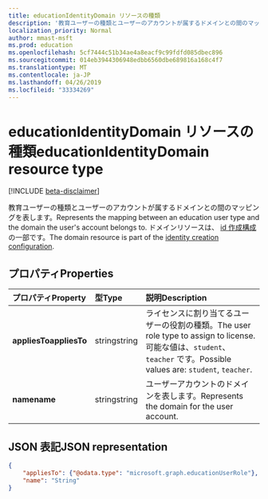 ```yaml
---
title: educationIdentityDomain リソースの種類
description: '教育ユーザーの種類とユーザーのアカウントが属するドメインとの間のマッピングを表します。 ドメインリソースは、id 作成構成の一部です。 '
localization_priority: Normal
author: mmast-msft
ms.prod: education
ms.openlocfilehash: 5cf7444c51b34ae4a8eacf9c99fdfd085dbec896
ms.sourcegitcommit: 014eb3944306948edbb6560dbe689816a168c4f7
ms.translationtype: MT
ms.contentlocale: ja-JP
ms.lasthandoff: 04/26/2019
ms.locfileid: "33334269"
---
```

# <a name="educationidentitydomain-resource-type"></a><span data-ttu-id="9ee3a-104">educationIdentityDomain リソースの種類</span><span class="sxs-lookup"><span data-stu-id="9ee3a-104">educationIdentityDomain resource type</span></span>

[!INCLUDE [beta-disclaimer](../../includes/beta-disclaimer.md)]

<span data-ttu-id="9ee3a-105">教育ユーザーの種類とユーザーのアカウントが属するドメインとの間のマッピングを表します。</span><span class="sxs-lookup"><span data-stu-id="9ee3a-105">Represents the mapping between an education user type and the domain the user's account belongs to.</span></span> <span data-ttu-id="9ee3a-106">ドメインリソースは、 [id 作成構成](educationidentitycreationconfiguration.md)の一部です。</span><span class="sxs-lookup"><span data-stu-id="9ee3a-106">The domain resource is part of the [identity creation configuration](educationidentitycreationconfiguration.md).</span></span> 

## <a name="properties"></a><span data-ttu-id="9ee3a-107">プロパティ</span><span class="sxs-lookup"><span data-stu-id="9ee3a-107">Properties</span></span>

| <span data-ttu-id="9ee3a-108">プロパティ</span><span class="sxs-lookup"><span data-stu-id="9ee3a-108">Property</span></span> | <span data-ttu-id="9ee3a-109">型</span><span class="sxs-lookup"><span data-stu-id="9ee3a-109">Type</span></span> | <span data-ttu-id="9ee3a-110">説明</span><span class="sxs-lookup"><span data-stu-id="9ee3a-110">Description</span></span> |
|:-|:-|:-|
| <span data-ttu-id="9ee3a-111">**appliesTo**</span><span class="sxs-lookup"><span data-stu-id="9ee3a-111">**appliesTo**</span></span> | <span data-ttu-id="9ee3a-112">string</span><span class="sxs-lookup"><span data-stu-id="9ee3a-112">string</span></span> |  <span data-ttu-id="9ee3a-113">ライセンスに割り当てるユーザーの役割の種類。</span><span class="sxs-lookup"><span data-stu-id="9ee3a-113">The user role type to assign to license.</span></span> <span data-ttu-id="9ee3a-114">可能な値は、`student`、`teacher` です。</span><span class="sxs-lookup"><span data-stu-id="9ee3a-114">Possible values are: `student`, `teacher`.</span></span>      |
| <span data-ttu-id="9ee3a-115">**name**</span><span class="sxs-lookup"><span data-stu-id="9ee3a-115">**name**</span></span> | <span data-ttu-id="9ee3a-116">string</span><span class="sxs-lookup"><span data-stu-id="9ee3a-116">string</span></span> |  <span data-ttu-id="9ee3a-117">ユーザーアカウントのドメインを表します。</span><span class="sxs-lookup"><span data-stu-id="9ee3a-117">Represents the domain for the user account.</span></span>         |

## <a name="json-representation"></a><span data-ttu-id="9ee3a-118">JSON 表記</span><span class="sxs-lookup"><span data-stu-id="9ee3a-118">JSON representation</span></span>
<!-- {
  "blockType": "resource",
  "optionalProperties": [

  ],
  "@odata.type": "microsoft.graph.educationIdentityDomain"
}-->

```json
{
    "appliesTo": {"@odata.type": "microsoft.graph.educationUserRole"},
    "name": "String"
}
```
